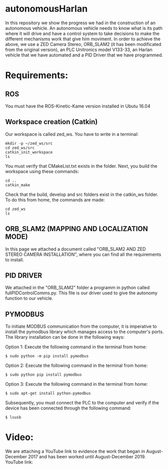 # autonomousHarlan
In this repository we show the progress we had in the construction of an autonomous vehicle. An autonomous vehicle needs to know what is its path where it will drive and have a control system to take decisions to make the different mechanisms work that give him moviment.
In order to achieve the above, we use a ZED Camera Stereo, ORB_SLAM2 (it has been modificated from the original version), an PLC Unitronics model V133-33, an Harlan vehicle that we have automated and a PID Driver that we have programmed. 

# Requirements:
## ROS
You must have the ROS-Kinetic-Kame version installed in Ubutu 16.04

## Workspace creation (Catkin)
Our workspace is called zed_ws. You have to write in a terminal:
```
mkdir -p ~/zed_ws/src
cd zed_ws/src
catkin_init_workspace
ls
```

You must verify that CMakeList.txt exists in the folder. Next, you build the workspace using these commands:
```
cd ..
catkin_make
```
Check that the build, develop and src folders exist in the catkin_ws folder. To do this from home, the commands are made:
```
cd zed_ws
ls
```

## ORB_SLAM2 (MAPPING AND LOCALIZATION MODE)
In this page we attached a document called "ORB_SLAM2 AND ZED STEREO CAMERA INSTALLATION", where you can find all the requirements to install.

## PID DRIVER
We attached in the "ORB_SLAM2" folder a programm in python called fullPIDControlComms.py. This file is our driver used to give the autonomy function to our vehicle.


## PYMODBUS
To initiate MODBUS communication from the computer, it is imperative to install the pymodbus library which manages access to the computer's ports. The library installation can be done in the following ways:

Option 1: Execute the following command in the terminal from home:

```
$ sudo python -m pip install pymodbus

```
Option 2: Execute the following command in the terminal from home:

```
$ sudo python pip install pymodbus

```
Option 3: Execute the following command in the terminal from home:
```
$ sudo apt-get install python-pymodbus

```
Subsequently, you must connect the PLC to the computer and verify if the device has been connected through the following command:
```
$ lsusb
```

# Video:
We are attaching a YouTube link to evidence the work that began in August-December 2017 and has been worked until August-December 2019.
YouTube link:

